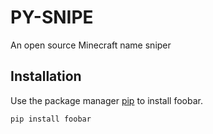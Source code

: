 # PY-SNIPE
An open source Minecraft name sniper

## Installation

Use the package manager [pip](https://pip.pypa.io/en/stable/) to install foobar.

```bash
pip install foobar
```

